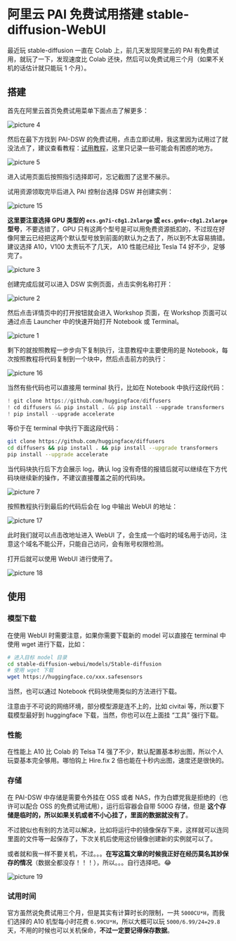 # 阿里云 PAI 免费试用搭建 stable-diffusion-WebUI

最近玩 stable-diffusion 一直在 Colab 上，前几天发现阿里云的 PAI 有免费试用，就玩了一下，发现速度比 Colab 还快，然后可以免费试用三个月（如果不关机的话估计就只能玩 1 个月）。

## 搭建

首先在阿里云首页免费试用菜单下面点击了解更多：

![picture 4](https://stg.heyfe.org/images/blog-stable-diffusion-webui-aliyun-1681258434946.png)

然后在最下方找到 PAI-DSW 的免费试用，点击立即试用，我这里因为试用过了就没法点了，建议查看教程：[试用教程](https://help.aliyun.com/document_detail/615220.html?spm=5176.28008736.J_6443120770.16.7f7b3e4dVoCmib&pipCode=learn&goodsId=960469&scm=20140722.M_960469._.V_1)，这里只记录一些可能会有困惑的地方。

![picture 5](https://stg.heyfe.org/images/blog-stable-diffusion-webui-aliyun-1681258443786.png)

进入试用页面后按照指引选择即可，忘记截图了这里不展示。

试用资源领取完毕后进入 PAI 控制台选择 DSW 并创建实例：

![picture 15](https://stg.heyfe.org/images/blog-stable-diffusion-webui-aliyun-1681434481586.png)

**这里要注意选择 GPU 类型的 `ecs.gn7i-c8g1.2xlarge` 或 `ecs.gn6v-c8g1.2xlarge` 型号**，不要选错了，GPU 只有这两个型号是可以用免费资源抵扣的，不过现在好像阿里云已经把这两个默认型号放到前面的默认为之去了，所以到不太容易搞错。建议选择 A10，V100 太贵玩不了几天， A10 性能已经比 Tesla T4 好不少，足够完了。

![picture 3](https://stg.heyfe.org/images/blog-stable-diffusion-webui-aliyun-1681258417850.png)

创建完成后就可以进入 DSW 实例页面，点击实例名称打开：

![picture 2](https://stg.heyfe.org/images/blog-stable-diffusion-webui-aliyun-1681258405748.png)

然后点击详情页中的打开按钮就会进入 Workshop 页面，在 Workshop 页面可以通过点击 Launcher 中的快速开始打开 Notebook 或 Terminal。

![picture 1](https://stg.heyfe.org/images/blog-stable-diffusion-webui-aliyun-1681258396745.png)

剩下的就按照教程一步步向下复制执行，注意教程中主要使用的是 Notebook，每次按照教程将代码复制到一个块中，然后点击前方的执行：

![picture 16](https://stg.heyfe.org/images/blog-stable-diffusion-webui-aliyun-1681478602236.png)

当然有些代码也可以直接用 terminal 执行，比如在 Notebook 中执行这段代码：

```python
! git clone https://github.com/huggingface/diffusers
! cd diffusers && pip install . && pip install --upgrade transformers
! pip install --upgrade accelerate
```

等价于在 terminal 中执行下面这段代码：

```sh
git clone https://github.com/huggingface/diffusers
cd diffusers && pip install . && pip install --upgrade transformers
pip install --upgrade accelerate
```

当代码块执行后下方会展示 log，确认 log 没有奇怪的报错后就可以继续在下方代码块继续新的操作，不建议直接覆盖之前的代码块。

![picture 7](https://stg.heyfe.org/images/blog-stable-diffusion-webui-aliyun-1681259073501.png)

按照教程执行到最后的代码后会在 log 中输出 WebUI 的地址：

![picture 17](https://stg.heyfe.org/images/blog-stable-diffusion-webui-aliyun-1681478861982.png)

此时我们就可以点击改地址进入 WebUI 了，会生成一个临时的域名用于访问，注意这个域名不能公开，只能自己访问，会有账号权限检测。

打开后就可以使用 WebUI 进行使用了。

![picture 18](https://stg.heyfe.org/images/blog-stable-diffusion-webui-aliyun-1681479004485.png)

## 使用

### 模型下载

在使用 WebUI 时需要注意，如果你需要下载新的 model 可以直接在 terminal 中使用 wget 进行下载，比如：

```bash
# 进入目标 model 目录
cd stable-diffusion-webui/models/Stable-diffusion
# 使用 wget 下载
wget https://huggingface.co/xxx.safesensors
```

当然，也可以通过 Notebook 代码块使用类似的方法进行下载。

注意由于不可说的网络环境，部分模型源是连不上的，比如 civitai 等，所以要下载模型最好到 huggingface 下载，当然，你也可以在上面挂 “工具” 强行下载。

### 性能

在性能上 A10 比 Colab 的 Telsa T4 强了不少，默认配置基本秒出图，所以个人玩耍基本完全够用。哪怕钩上 Hire.fix 2 倍也能在十秒内出图，速度还是很快的。

### 存储

在 PAI-DSW 中存储是需要令外挂在 OSS 或者 NAS，作为白嫖党我是拒绝的（也许可以配合 OSS 的免费试用试用），运行后容器会自带 500G 存储，但是 **这个存储是临时的，所以如果关机或者不小心挂了，里面的数据就没有了**。

不过貌似也有别的方法可以解决，比如将运行中的镜像保存下来，这样就可以连同里面的文件等一起保存了，下次关机后使用这份镜像创建新的实例就可以了。

或者就和我一样不要关机，不过。。。**在写这篇文章的时候我正好在经历莫名其妙保存的情况**（数据全都没存！！！），所以。。。自行选择吧。😂

![picture 19](https://stg.heyfe.org/images/blog-stable-diffusion-webui-aliyun-1681480241145.png)

### 试用时间

官方虽然说免费试用三个月，但是其实有计算时长的限制，一共 `5000CU*H`，而我们选择的 A10 机型每小时花费 `6.99CU*H`，所以大概可以玩 `5000/6.99/24=29.8` 天，不用的时候也可以关机保命，**不过一定要记得保存数据**。
